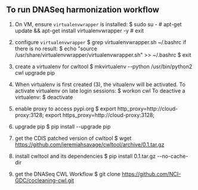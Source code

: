 To run DNASeq harmonization workflow
------------------------------------
1. On VM, ensure `virtualenvwrapper` is installed:
        $ sudo su -
        # apt-get update && apt-get install virtualenvwrapper -y
        # exit

2. configure `virtualenvwrapper`
        $ grep virtualenvwrapper.sh ~/.bashrc
if there is no result:
        $ echo "source /usr/share/virtualenvwrapper/virtualenvwrapper.sh" >> ~/.bashrc
        $ exit

3. create a virtualenv for cwltool
        $ mkvirtualenv --python /usr/bin/python2 cwl
upgrade pip

4. When virtualenv is first created (3), the vitualenv will be activated. To activate virtualenv on late login sessions:
        $ workon cwl
To deactive a virtualenv:
        $ deactivate

5. enable proxy to access pypi.org
        $ export http_proxy=http://cloud-proxy:3128; export https_proxy=http://cloud-proxy:3128;

6. upgrade pip
        $ pip install --upgrade pip

7. get the CDIS patched version of cwltool
        $ wget https://github.com/jeremiahsavage/cwltool/archive/0.1.tar.gz

8. install cwltool and its dependencies
        $ pip install 0.1.tar.gz --no-cache-dir

9. get the DNASeq CWL Workflow
        $ git clone https://github.com/NCI-GDC/cocleaning-cwl.git